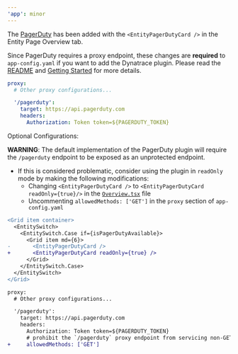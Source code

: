 ```yaml
---
'app': minor
---
```


The [PagerDuty](https://github.com/backstage/backstage/tree/master/plugins/pagerduty) has been added with the `<EntityPagerDutyCard />` in the Entity Page Overview tab.

Since PagerDuty requires a proxy endpoint, these changes are **required** to `app-config.yaml` if you want to add the Dynatrace plugin. Please read the [README](../README.md) and [Getting Started](../showcase-docs/getting-started.md) for more details.

```yaml
proxy:
  # Other proxy configurations...

  '/pagerduty':
    target: https://api.pagerduty.com
    headers:
      Authorization: Token token=${PAGERDUTY_TOKEN}
```

Optional Configurations:

**WARNING**: The default implementation of the PagerDuty plugin will require the `/pagerduty` endpoint to be exposed as an unprotected endpoint.

- If this is considered problematic, consider using the plugin in `readOnly` mode by making the following modifications:
  - Changing `<EntityPagerDutyCard />` to `<EntityPagerDutyCard readOnly={true}/>` in the [`Overview.tsx`](../packages/app/src/components/catalog/EntityPage/Content/Overview.tsx) file
  - Uncommenting `allowedMethods: ['GET']` in the `proxy` section of `app-config.yaml`

```diff
<Grid item container>
  <EntitySwitch>
    <EntitySwitch.Case if={isPagerDutyAvailable}>
      <Grid item md={6}>
-       <EntityPagerDutyCard />
+       <EntityPagerDutyCard readOnly={true} />
      </Grid>
    </EntitySwitch.Case>
  </EntitySwitch>
</Grid>
```

```diff
proxy:
  # Other proxy configurations...

  '/pagerduty':
    target: https://api.pagerduty.com
    headers:
      Authorization: Token token=${PAGERDUTY_TOKEN}
      # prohibit the `/pagerduty` proxy endpoint from servicing non-GET requests
+     allowedMethods: ['GET']
```

